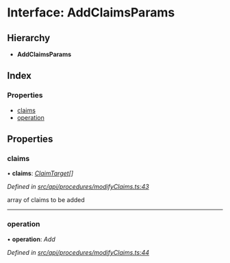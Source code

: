 # Interface: AddClaimsParams

## Hierarchy

* **AddClaimsParams**

## Index

### Properties

* [claims](addclaimsparams.md#claims)
* [operation](addclaimsparams.md#operation)

## Properties

###  claims

• **claims**: *[ClaimTarget](claimtarget.md)[]*

*Defined in [src/api/procedures/modifyClaims.ts:43](https://github.com/PolymathNetwork/polymesh-sdk/blob/bf2b7a12/src/api/procedures/modifyClaims.ts#L43)*

array of claims to be added

___

###  operation

• **operation**: *Add*

*Defined in [src/api/procedures/modifyClaims.ts:44](https://github.com/PolymathNetwork/polymesh-sdk/blob/bf2b7a12/src/api/procedures/modifyClaims.ts#L44)*
